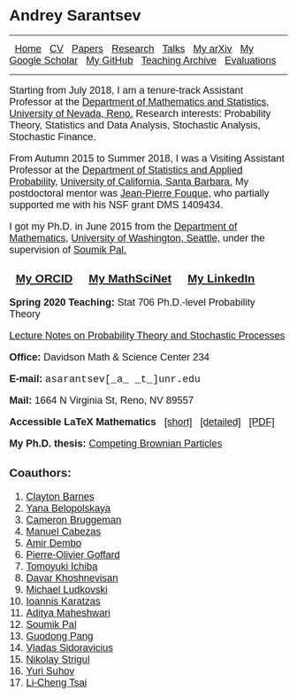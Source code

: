 <h1> <font face = "arial"> Andrey Sarantsev </font> </h1>
<hr/>
<font size = "4" face = "arial">
  &nbsp; <a href = "https://asarantsev.github.io/WebArchive/index.html"> Home</a> &nbsp; 
<a href = "https://asarantsev.github.io/WebArchive/cv.html"> CV</a> &nbsp; 
<a href = "https://asarantsev.github.io/WebArchive/papers.html"> Papers</a> &nbsp; 
<a href = "https://asarantsev.github.io/WebArchive/research.html"> Research</a> &nbsp; 
<a href = "https://asarantsev.github.io/WebArchive/talks.html"> Talks</a> &nbsp; 
<a href = "http://arxiv.org/a/sarantsev_a_1.html"> My arXiv</a> &nbsp; 
<a href = "https://scholar.google.com/citations?user=AFbuANsAAAAJ&hl=en&oi=ao"> My Google Scholar</a> &nbsp; 
<a href = "https://github.com/asarantsev"> My GitHub</a> &nbsp;
<a href = "https://asarantsev.github.io/WebArchive/teaching_archive.html"> Teaching Archive</a> &nbsp; 
<a href = "https://asarantsev.github.io/WebArchive/teaching_evaluations.html"> Evaluations</a>&nbsp; 
</font>
<hr/>

<font size="4" face="arial">
<p> Starting from July 2018, I am a tenure-track Assistant Professor at the 
<a href = "http://www.unr.edu/math/"> Department of Mathematics and Statistics,</a> 
<a href = "http://www.unr.edu/"> University of Nevada, Reno.</a> 
Research interests: Probability Theory, Statistics and Data Analysis, Stochastic Analysis, Stochastic Finance. 
</p>
<p> 
From Autumn 2015 to Summer 2018, I was a Visiting Assistant Professor at the 
<a href = "http://www.pstat.ucsb.edu/"> Department of Statistics and Applied Probability,</a>
<a href = "http://www.ucsb.edu/"> University of California, Santa Barbara.</a> 
My postdoctoral mentor was <a href="http://www.pstat.ucsb.edu/faculty/fouque/">Jean-Pierre Fouque,</a> 
who partially supported me with his NSF grant DMS 1409434.
</p>
<p> I got my Ph.D. in June 2015 from the <a href = "http://www.math.washington.edu"> Department of Mathematics,</a>
<a href = "http://www.washington.edu"> University of Washington, Seattle,</a> 
under the supervision of <a href="http://www.math.washington.edu/~soumik/"> 
Soumik Pal.</a> 
</p>
<h3>
&nbsp; <a href = "http://orcid.org/0000-0002-7415-4892"> My ORCID</a> &nbsp; &nbsp;
<a href = "http://www.ams.org/mathscinet/search/author.html?mrauthid=1061889"> My MathSciNet</a> &nbsp; &nbsp;
<a href = "https://www.linkedin.com/in/andrey-sarantsev-0974242a"> My LinkedIn</a> &nbsp; &nbsp;
</h3>
</font>
<font size = "4" face = "arial">
<p> <b> Spring 2020 Teaching:</b> Stat 706 Ph.D.-level Probability Theory</p>
<p> <a href = "./notes.pdf"> Lecture Notes on Probability Theory 
and Stochastic Processes </a> </p>
<p> <strong> Office: </strong> Davidson Math & Science Center 234 </p>
<p> <strong> E-mail: </strong> <font face = "courier"> asarantsev[_a_ _t_]unr.edu </font> </p>
<p> <strong> Mail: </strong> 1664 N Virginia St, Reno, NV 89557 </p>
<p> <b> Accessible LaTeX Mathematics </b> &nbsp; <a href = "./access.html">[short]</a> 
&nbsp; <a href = "./accessdetail.html">[detailed]</a> &nbsp; 
<a href = "./access.pdf">[PDF]</a>

<strong> My Ph.D. thesis:</strong> <a href = "./thesis.pdf"> Competing Brownian Particles</a> 

<h3> Coauthors: </h3>
<ol>
<li> <a href = "www.claytonbarnes.com"> Clayton Barnes</a>
<li> <a href = "https://scholar.google.com/citations?user=kQu0dusAAAAJ&hl=ru"> Yana Belopolskaya</a>
<li> <a href = "https://www.linkedin.com/in/cambruggeman"> Cameron Bruggeman</a> 
<li> <a href = "https://www.researchgate.net/profile/Manuel_Cabezas2"> Manuel Cabezas</a> 
<li> <a href = "http://statweb.stanford.edu/~adembo/"> Amir Dembo</a> 
<li> <a href = "http://pierre-olivier.goffard.me/"> Pierre-Olivier Goffard</a> 
<li> <a href = "http://www.pstat.ucsb.edu/faculty/ichiba/"> Tomoyuki Ichiba</a> 
<li> <a href = "http://www.math.utah.edu/~davar/"> Davar Khoshnevisan</a> 
<li> <a href = "http://www.pstat.ucsb.edu/faculty/ludkovski/"> Michael Ludkovski</a> 
<li> <a href = "http://www.math.columbia.edu/~ik/"> Ioannis Karatzas</a> 
<li> <a href = "https://scholar.google.com/citations?user=0wgkJ5IAAAAJ&hl=en"> Aditya Maheshwari</a> 
<li> <a href = "https://sites.math.washington.edu/~soumik/"> Soumik Pal</a>
<li> <a href = "http://www.personal.psu.edu/gup3/"> Guodong Pang</a>
<li> <a href = "https://shanghai.nyu.edu/academics/faculty/directory/vladas-sidoravicius"> Vladas Sidoravicius</a>
<li> <a href = "https://labs.wsu.edu/mathbio/"> Nikolay Strigul</a>
<li> <a href = "http://www.statslab.cam.ac.uk/~yms/"> Yuri Suhov</a> 
<li> <a href = "https://lc-tsai.github.io/"> Li-Cheng Tsai</a> 
</ol> 

